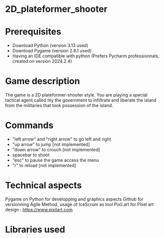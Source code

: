 # 2D_plateformer_shooter

# Prerequisites

- Download Python (version 3.13 used) 
- Download Pygame (version 2.6.1 used) 
- Having an IDE compatible with python (Prefers Pycharm professionnals, created on version 2024.2.4)

# Game description 

The game is a 2D plateformer-shooter style. You are playing a special tactical agent called my the government to infiltrate and liberate the island from the militaries that took possession of the island. 

# Commands 
- "left arrow" and "right arrow" to go left and right
- "up arrow" to jump [not implemented]
- "down arrow" to crouch [not implemented]
- spacebar to shoot
- "esc" to pause the game access the menu
- "r" to reload [not implemented]

# Technical aspects
Pygame on Python for developping and graphics aspects
Github for versionning
Agile Method, usage of IceScrum as tool
Pixil art for Pixel art design : https://www.pixilart.com

# Libraries used 
